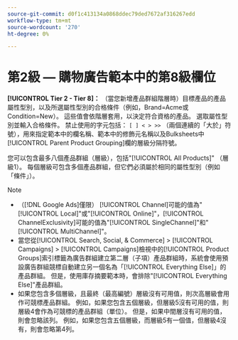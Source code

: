 ```yaml
---
source-git-commit: d0f1c413134a0868ddec79ded7672af316267edd
workflow-type: tm+mt
source-wordcount: '270'
ht-degree: 0%

---
```

# 第2級 — 購物廣告範本中的第8級欄位

**[!UICONTROL Tier  2 - Tier 8]：** （當您新增產品群組階層時）目標產品的產品屬性型別，以及所選屬性型別的合格條件（例如，Brand=Acme或Condition=New）。 這些值會依階層套用，以決定符合資格的產品。 選取屬性型別並輸入合格條件。 禁止使用的字元包括： `[ ] < > >>` （兩個連續的「大於」符號），用來指定範本中的欄名稱、範本中的修飾元名稱以及Bulksheets中[!UICONTROL Parent Product Grouping]欄的層級分隔符號。

您可以包含最多八個產品群組（層級），包括&quot;[!UICONTROL All Products]&quot; （層級1）。 每個層級可包含多個產品群組，但它們必須屬於相同的屬性型別（例如「條件」）。

>[!NOTE]
>
>* （[!DNL Google Ads]僅限） [!UICONTROL Channel]可能的值為&quot;[!UICONTROL Local]&quot;或&quot;[!UICONTROL Online]&quot;，[!UICONTROL ChannelExclusivity]可能的值為&quot;[!UICONTROL SingleChannel]&quot;和&quot;[!UICONTROL MultiChannel]&quot;。
>* 當您從[!UICONTROL Search, Social, & Commerce] > [!UICONTROL Campaigns] > [!UICONTROL Campaigns]檢視中的[!UICONTROL Product Groups]索引標籤為廣告群組建立第二層（子項）產品群組時，系統會使用預設廣告群組競標自動建立另一個名為「[!UICONTROL Everything Else]」的產品群組。 但是，使用庫存摘要範本時，會排除&quot;[!UICONTROL Everything Else]&quot;產品群組。
>* 如果您包含多個層級，且最終（最高編號）層級沒有可用值，則次高層級會用作可競標產品群組。 例如，如果您包含五個層級，但層級5沒有可用的值，則層級4會作為可競標的產品群組（單位）。 但是，如果中間層沒有可用的值，則會忽略該列。 例如，如果您包含五個層級，而層級5有一個值，但層級4沒有，則會忽略第4列。
